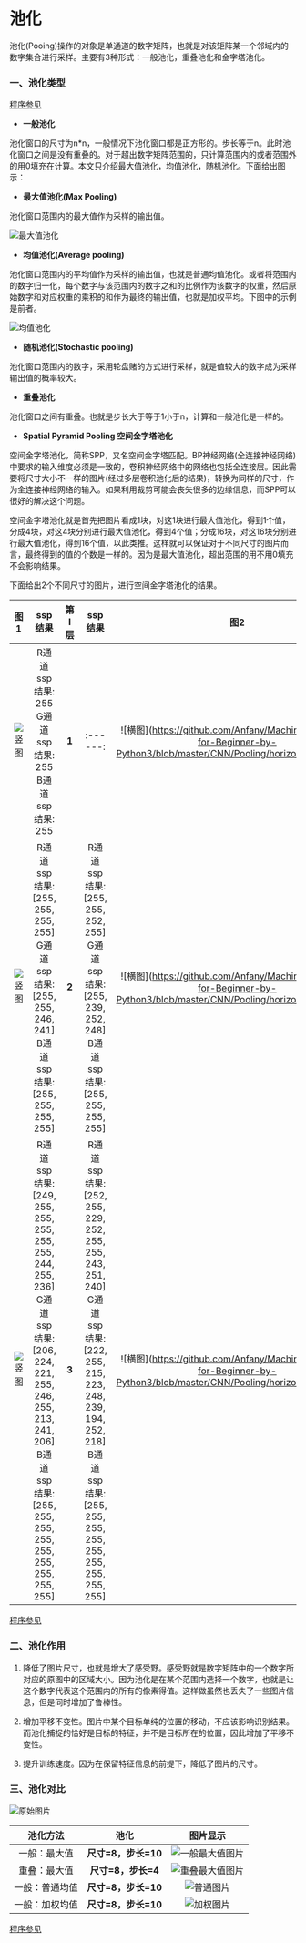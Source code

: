 # 池化

池化(Pooing)操作的对象是单通道的数字矩阵，也就是对该矩阵某一个邻域内的数字集合进行采样。主要有3种形式：一般池化，重叠池化和金字塔池化。 

### 一、池化类型

[程序参见](https://github.com/Anfany/Machine-Learning-for-Beginner-by-Python3/blob/master/CNN/Pooling/pooling.py)

* **一般池化**
 
池化窗口的尺寸为n\*n，一般情况下池化窗口都是正方形的。步长等于n。此时池化窗口之间是没有重叠的。对于超出数字矩阵范围的，只计算范围内的或者范围外的用0填充在计算。本文只介绍最大值池化，均值池化，随机池化。下面给出图示：

  + **最大值池化(Max Pooling)**
  
  池化窗口范围内的最大值作为采样的输出值。
  
  ![最大值池化](https://github.com/Anfany/Machine-Learning-for-Beginner-by-Python3/blob/master/CNN/Pooling/max_pool.png)
  
  + **均值池化(Average pooling)**
  
  池化窗口范围内的平均值作为采样的输出值，也就是普通均值池化。或者将范围内的数字归一化，每个数字与该范围内的数字之和的比例作为该数字的权重，然后原始数字和对应权重的乘积的和作为最终的输出值，也就是加权平均。下图中的示例是前者。
  
  ![均值池化](https://github.com/Anfany/Machine-Learning-for-Beginner-by-Python3/blob/master/CNN/Pooling/mean_pool.png)
  
  + **随机池化(Stochastic pooling)**
  
  池化窗口范围内的数字，采用轮盘赌的方式进行采样，就是值较大的数字成为采样输出值的概率较大。 
  
  
* **重叠池化**  

池化窗口之间有重叠。也就是步长大于等于1小于n，计算和一般池化是一样的。

* **Spatial Pyramid Pooling 空间金字塔池化**  

空间金字塔池化，简称SPP，又名空间金字塔匹配。BP神经网络(全连接神经网络)中要求的输入维度必须是一致的，卷积神经网络中的网络也包括全连接层。因此需要将尺寸大小不一样的图片(经过多层卷积池化后的结果)，转换为同样的尺寸，作为全连接神经网络的输入。如果利用裁剪可能会丧失很多的边缘信息，而SPP可以很好的解决这个问题。

空间金字塔池化就是首先把图片看成1块，对这1块进行最大值池化，得到1个值，分成4块，对这4块分别进行最大值池化，得到4个值；分成16块，对这16块分别进行最大值池化，得到16个值，以此类推。这样就可以保证对于不同尺寸的图片而言，最终得到的值的个数是一样的。因为是最大值池化，超出范围的用不用0填充不会影响结果。

下面给出2个不同尺寸的图片，进行空间金字塔池化的结果。

|  图1 | ssp结果 | 第l层 | ssp结果 | 图2 | 
| :------:|:------:|:------:|:------:|:------:|
| ![竖图](https://github.com/Anfany/Machine-Learning-for-Beginner-by-Python3/blob/master/CNN/Pooling/vertical_iris_1.png)|R通道ssp结果: 255<br>G通道ssp结果: 255<br>B通道ssp结果: 255|**1**|:------:|![横图](https://github.com/Anfany/Machine-Learning-for-Beginner-by-Python3/blob/master/CNN/Pooling/horizontal_iris_1.png|
| ![竖图](https://github.com/Anfany/Machine-Learning-for-Beginner-by-Python3/blob/master/CNN/Pooling/vertical_iris_2.png)|R通道ssp结果: [255, 255, 255, 255]<br>G通道ssp结果: [255, 255, 246, 241]<br>B通道ssp结果: [255, 255, 255, 255]|**2**|R通道ssp结果: [255, 255, 252, 255]<br>G通道ssp结果: [255, 239, 252, 248]<br>B通道ssp结果: [255, 255, 255, 255]|![横图](https://github.com/Anfany/Machine-Learning-for-Beginner-by-Python3/blob/master/CNN/Pooling/horizontal_iris_2.png|
| ![竖图](https://github.com/Anfany/Machine-Learning-for-Beginner-by-Python3/blob/master/CNN/Pooling/vertical_iris_3.png)|R通道ssp结果: [249, 255, 255, 255, 255, 255, 244, 255, 236]<br>G通道ssp结果: [206, 224, 221, 255, 246, 255, 213, 241, 206]<br>B通道ssp结果: [255, 255, 255, 255, 255, 255, 255, 255, 255]|**3**|R通道ssp结果: [252, 255, 229, 252, 255, 255, 243, 251, 240]<br>G通道ssp结果: [222, 255, 215, 223, 248, 239, 194, 252, 218]<br>B通道ssp结果: [255, 255, 255, 255, 255, 255, 255, 255, 255]|![横图](https://github.com/Anfany/Machine-Learning-for-Beginner-by-Python3/blob/master/CNN/Pooling/horizontal_iris_3.png|

[程序参见](https://github.com/Anfany/Machine-Learning-for-Beginner-by-Python3/blob/master/CNN/Pooling/cut_fig.py)

### 二、池化作用

   1. 降低了图片尺寸，也就是增大了感受野。感受野就是数字矩阵中的一个数字所对应的原图中的区域大小。因为池化是在某个范围内选择一个数字，也就是让这个数字代表这个范围内的所有的像素得值。这样做虽然也丢失了一些图片信息，但是同时增加了鲁棒性。
   
   2. 增加平移不变性。图片中某个目标单纯的位置的移动，不应该影响识别结果。而池化捕捉的恰好是目标的特征，并不是目标所在的位置，因此增加了平移不变性。
   
   3. 提升训练速度。因为在保留特征信息的前提下，降低了图片的尺寸。

### 三、池化对比

![原始图片](https://github.com/Anfany/Machine-Learning-for-Beginner-by-Python3/blob/master/CNN/Pooling/lena.jpg)


| 池化方法 | 池化 | 图片显示 | 
| :------:|:------:|:------:|
| 一般：最大值| **尺寸=8，步长=10** | ![一般最大值图片](https://github.com/Anfany/Machine-Learning-for-Beginner-by-Python3/blob/master/CNN/Pooling/max_normal.png)|
| 重叠：最大值| **尺寸=8，步长=4**| ![重叠最大值图片](https://github.com/Anfany/Machine-Learning-for-Beginner-by-Python3/blob/master/CNN/Pooling/max.png)|
| 一般：普通均值| **尺寸=8，步长=10** | ![普通图片](https://github.com/Anfany/Machine-Learning-for-Beginner-by-Python3/blob/master/CNN/Pooling/mean_normal.png)|
| 一般：加权均值| **尺寸=8，步长=10** | ![加权图片](https://github.com/Anfany/Machine-Learning-for-Beginner-by-Python3/blob/master/CNN/Pooling/mean_weight.png)| 

  
[程序参见](https://github.com/Anfany/Machine-Learning-for-Beginner-by-Python3/blob/master/CNN/Pooling/pooling_fig.py)


